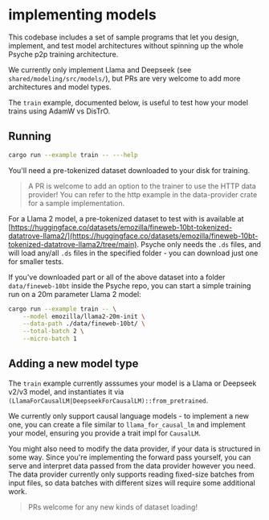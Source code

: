 # implementing models

This codebase includes a set of sample programs that let you design, implement, and test model architectures without spinning up the whole Psyche p2p training architecture.

We currently only implement Llama and Deepseek (see `shared/modeling/src/models/`), but PRs are very welcome to add more architectures and model types.

The `train` example, documented below, is useful to test how your model trains using AdamW vs DisTrO.

## Running

```bash
cargo run --example train -- ---help
```

You'll need a pre-tokenized dataset downloaded to your disk for training.

> A PR is welcome to add an option to the trainer to use the HTTP data provider! You can refer to the http example in the data-provider crate for a sample implementation.

For a Llama 2 model, a pre-tokenized dataset to test with is available at [https://huggingface.co/datasets/emozilla/fineweb-10bt-tokenized-datatrove-llama2/](https://huggingface.co/datasets/emozilla/fineweb-10bt-tokenized-datatrove-llama2/tree/main).
Psyche only needs the `.ds` files, and will load any/all `.ds` files in the specified folder - you can download just one for smaller tests.

If you've downloaded part or all of the above dataset into a folder `data/fineweb-10bt` inside the Psyche repo, you can start a simple training run on a 20m parameter Llama 2 model:

```bash
cargo run --example train -- \
    --model emozilla/llama2-20m-init \
    --data-path ./data/fineweb-10bt/ \
    --total-batch 2 \
    --micro-batch 1
```

## Adding a new model type

The `train` example currently asssumes your model is a Llama or Deepseek v2/v3 model, and instantiates it via `(LlamaForCausalLM|DeepseekForCausalLM)::from_pretrained`.

We currently only support causal language models - to implement a new one, you can create a file similar to `llama_for_causal_lm` and implement your model, ensuring you provide a trait impl for `CausalLM`.

You might also need to modify the data provider, if your data is structured in some way.
Since you're implementing the forward pass yourself, you can serve and interpret data passed from the data provider however you need.
The data provider currently only supports reading fixed-size batches from input files, so data batches with different sizes will require some additional work.

> PRs welcome for any new kinds of dataset loading!
